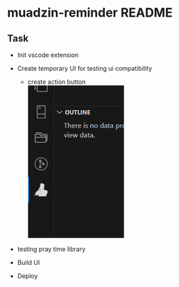# muadzin-reminder README
 
## Task

- Init vscode extension
- Create temporary UI for testing ui compatibility
   - create action button  
     ![ss](./doc_img/actionbutton.png)

- testing pray time library
- Build UI
- Deploy